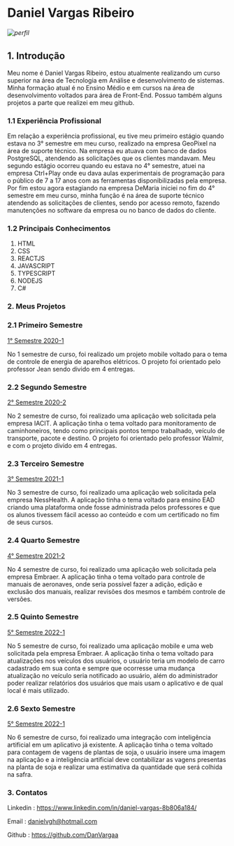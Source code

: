 
# Daniel Vargas Ribeiro

###### ![perfil](https://github.com/DanVargaa/Portfolio-APIs/blob/main/Perfil.png)
 

## 1. Introdução

Meu nome é Daniel Vargas Ribeiro, estou atualmente realizando um curso superior na área de Tecnologia em Análise e desenvolvimento de sistemas. Minha formação atual é no Ensino Médio e em cursos na área de desenvolvimento voltados para área de Front-End. Possuo também alguns projetos a parte que realizei em meu github.

### 1.1 Experiência Profissional

Em relação a experiência profissional, eu tive meu primeiro estágio quando estava no 3° semestre em meu curso, realizado na empresa GeoPixel na área de suporte técnico. Na empresa eu atuava com banco de dados PostgreSQL, atendendo as solicitações que os clientes mandavam. Meu segundo estágio ocorreu quando eu estava no 4° semestre, atuei na empresa Ctrl+Play onde eu dava aulas experimentais de programação para o público de 7 a 17 anos com as ferramentas disponibilizadas pela empresa. Por fim estou agora estagiando na empresa DeMaria iniciei no fim do 4° semestre em meu curso, minha função é na área de suporte técnico atendendo as solicitações de clientes, sendo por acesso remoto, fazendo manutenções no software da empresa ou no banco de dados do cliente.


### 1.2 Principais Conhecimentos

1. HTML
2. CSS
3. REACTJS
4. JAVASCRIPT
5. TYPESCRIPT
6. NODEJS
7. C#

### 2. Meus Projetos

### 2.1 Primeiro Semestre

<a href='https://github.com/DanVargaa/Portfolio-APIs/tree/Primeiro-API-2020-1'> 1° Semestre 2020-1</a>

No 1 semestre de curso, foi realizado um projeto mobile voltado para o tema de controle de energia de aparelhos elétricos. O projeto foi orientado pelo professor Jean sendo divido em 4 entregas.

### 2.2 Segundo Semestre

<a href='https://github.com/DanVargaa/Portfolio-APIs/tree/Segundo-API-2020-2'> 2° Semestre 2020-2</a>

No 2 semestre de curso, foi realizado uma aplicação web solicitada pela empresa IACIT. A aplicação tinha o tema voltado para monitoramento de caminhoneiros, tendo como principais pontos tempo trabalhado, veículo de transporte, pacote e destino. O projeto foi orientado pelo professor Walmir, e com o projeto divido em 4 entregas.

### 2.3 Terceiro Semestre

<a href='https://github.com/DanVargaa/Portfolio-APIs/tree/Terceiro-API-2021-1'> 3° Semestre 2021-1</a>

No 3 semestre de curso, foi realizado uma aplicação web solicitada pela empresa NessHealth. A aplicação tinha o tema voltado para ensino EAD criando uma plataforma onde fosse administrada pelos professores e que os alunos tivessem fácil acesso ao conteúdo e com um certificado no fim de seus cursos.

### 2.4 Quarto Semestre

<a href='https://github.com/DanVargaa/Portfolio-APIs/tree/Quarto-API-2021-2'> 4° Semestre 2021-2</a>

No 4 semestre de curso, foi realizado uma aplicação web solicitada pela empresa Embraer. A aplicação tinha o tema voltado para controle de manuais de aeronaves, onde seria possível fazer a adição, edição e exclusão dos manuais, realizar revisões dos mesmos e também controle de versões. 

### 2.5 Quinto Semestre

<a href='https://github.com/DanVargaa/Portfolio-APIs/tree/Quinto-API-2022-1'> 5° Semestre 2022-1</a>

No 5 semestre de curso, foi realizado uma aplicação mobile e uma web solicitada pela empresa Embraer. A aplicação tinha o tema voltado para atualizações nos veículos dos usuários, o usuário teria um modelo de carro cadastrado em sua conta e sempre que ocorresse uma mudança atualização no veículo seria notificado ao usuário, além do administrador poder realizar relatórios dos usuários que mais usam o aplicativo e de qual local é mais utilizado.

### 2.6 Sexto Semestre

<a href='https://github.com/DanVargaa/Portfolio-APIs/tree/Quinto-API-2022-1'> 5° Semestre 2022-1</a>

No 6 semestre de curso, foi realizado uma integração com inteligência artificial em um aplicativo já existente. A aplicação tinha o tema voltado para contagem de vagens de plantas de soja, o usuário insere uma imagem na aplicação e a inteligência artificial deve contabilizar as vagens presentas na planta de soja e realizar uma estimativa da quantidade que será colhida na safra.

### 3. Contatos

Linkedin : https://www.linkedin.com/in/daniel-vargas-8b806a184/

Email : danielvgh@hotmail.com

Github : https://github.com/DanVargaa
